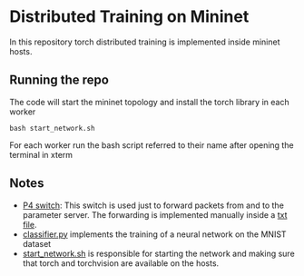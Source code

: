 # Distributed Training on Mininet

In this repository torch distributed training is implemented inside mininet hosts. 

## Running the repo
The code will start the mininet topology and install the torch library in each worker
```
bash start_network.sh 
```
For each worker run the bash script referred to their name after opening the terminal in xterm 

## Notes

- [P4 switch](./p4src/connecting.p4): This switch is used just to forward packets from and to the parameter server. The forwarding is implemented manually inside a [txt file](./s1-commands.txt). 
- [classifier.py](./classifier.py) implements the training of a neural network on the MNIST dataset 
- [start_network.sh](start_network.sh) is responsible for starting the network and making sure that torch and torchvision are available on the hosts. 

